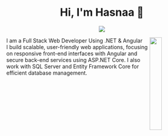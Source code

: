 
<h1 align="center">Hi, I'm Hasnaa 👋</h1>
<p align="center">
    <a href="www.linkedin.com/in/hasnaa-mohammed-88b705225"><img src="https://img.shields.io/badge/linkedin-%230177B5?style=flat&logo=linkedin&logoColor=white"/></a>
  </p>
  
  <img src="https://github.com/mohamedabusrea/mohamedabusrea/blob/master/profile-img.png" align="right" width="25%"/>

I am a Full Stack Web Developer Using  .NET  & Angular  </br>
I build scalable, user-friendly web applications, focusing on responsive front-end interfaces with Angular and secure back-end services using ASP.NET Core. I also work with SQL Server and Entity Framework Core for efficient database management.


